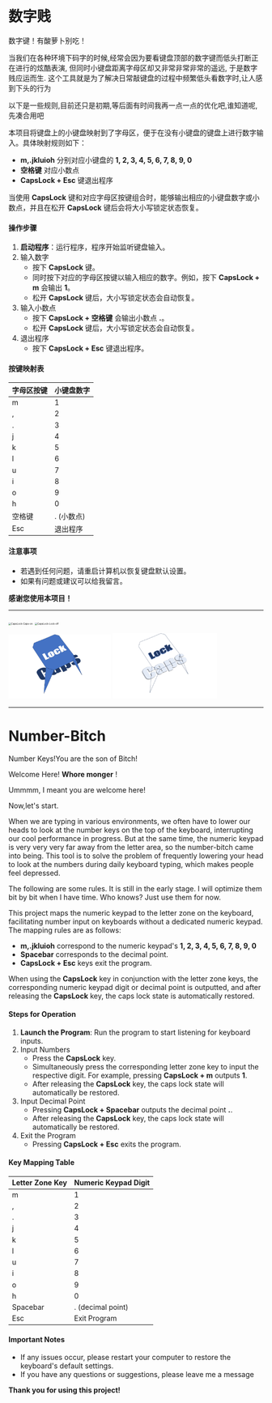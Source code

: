 # 数字贱

数字键！有酸萝卜别吃！

当我们在各种环境下码字的时候,经常会因为要看键盘顶部的数字键而低头打断正在进行的炫酷表演,
但同时小键盘距离字母区却又非常非常非常的遥远,
于是数字贱应运而生.
这个工具就是为了解决日常敲键盘的过程中频繁低头看数字时,让人感到下头的行为

以下是一些规则,目前还只是初期,等后面有时间我再一点一点的优化吧,谁知道呢,先凑合用吧

本项目将键盘上的小键盘映射到了字母区，便于在没有小键盘的键盘上进行数字输入。具体映射规则如下：

- **m,.jkluioh** 分别对应小键盘的 **1, 2, 3, 4, 5, 6, 7, 8, 9, 0**
- **空格键** 对应小数点
- **CapsLock + Esc** 键退出程序

当使用 **CapsLock** 键和对应字母区按键组合时，能够输出相应的小键盘数字或小数点，并且在松开 **CapsLock** 键后会将大小写锁定状态恢复。

#### 操作步骤

1. **启动程序**：运行程序，程序开始监听键盘输入。
2. 输入数字
   - 按下 **CapsLock** 键。
   - 同时按下对应的字母区按键以输入相应的数字。例如，按下 **CapsLock + m** 会输出 **1**。
   - 松开 **CapsLock** 键后，大小写锁定状态会自动恢复。
3. 输入小数点
   - 按下 **CapsLock + 空格键** 会输出小数点 **.**。
   - 松开 **CapsLock** 键后，大小写锁定状态会自动恢复。
4. 退出程序
   - 按下 **CapsLock + Esc** 键退出程序。

#### 按键映射表

| 字母区按键 | 小键盘数字 |
| ---------- | ---------- |
| m          | 1          |
| ,          | 2          |
| .          | 3          |
| j          | 4          |
| k          | 5          |
| l          | 6          |
| u          | 7          |
| i          | 8          |
| o          | 9          |
| h          | 0          |
| 空格键     | . (小数点) |
| Esc        | 退出程序   |



#### 注意事项

- 若遇到任何问题，请重启计算机以恢复键盘默认设置。
- 如果有问题或建议可以给我留言。

**感谢您使用本项目！**

---

<img src="D:\Sighhh\Resource\icon\CapsLock-Caps-on.png" alt="CapsLock-Caps-on" style="zoom: 33%;" />							<img src="D:\Sighhh\Resource\icon\CapsLock-Lock-off.png" alt="CapsLock-Lock-off" style="zoom: 33%;" />

<img src="https://raw.githubusercontent.com/sighhhhh/PicGo/main/CapsLock-Lock-on.png" alt="CapsLock-Lock-on" style="zoom: 33%;" />							<img src="https://raw.githubusercontent.com/sighhhhh/PicGo/main/CapsLock-Caps-off.png" alt="CapsLock-Caps-off" style="zoom: 33%;" />

---

# Number-Bitch

Number Keys!You are the son of Bitch!

Welcome Here! **Whore monger** !

Ummmm, I meant you are welcome here! 

Now,let's start.

When we are typing in various environments, we often have to lower our heads to look at the number keys on the top of the keyboard, interrupting our cool performance in progress.
But at the same time, the numeric keypad is very very very far away from the letter area,
so the number-bitch came into being.
This tool is to solve the problem of frequently lowering your head to look at the numbers during daily keyboard typing, which makes people feel depressed.

The following are some rules. It is still in the early stage. I will optimize them bit by bit when I have time. Who knows? Just use them for now.

This project maps the numeric keypad to the letter zone on the keyboard, facilitating number input on keyboards without a dedicated numeric keypad. The mapping rules are as follows:

- **m,.jkluioh** correspond to the numeric keypad's **1, 2, 3, 4, 5, 6, 7, 8, 9, 0**
- **Spacebar** corresponds to the decimal point.
- **CapsLock + Esc** keys exit the program.

When using the **CapsLock** key in conjunction with the letter zone keys, the corresponding numeric keypad digit or decimal point is outputted, and after releasing the **CapsLock** key, the caps lock state is automatically restored.

#### Steps for Operation

1. **Launch the Program**: Run the program to start listening for keyboard inputs.
2. Input Numbers
   - Press the **CapsLock** key.
   - Simultaneously press the corresponding letter zone key to input the respective digit. For example, pressing **CapsLock + m** outputs **1**.
   - After releasing the **CapsLock** key, the caps lock state will automatically be restored.
3. Input Decimal Point
   - Pressing **CapsLock + Spacebar** outputs the decimal point **.**.
   - After releasing the **CapsLock** key, the caps lock state will automatically be restored.
4. Exit the Program
   - Pressing **CapsLock + Esc** exits the program.

#### Key Mapping Table

| Letter Zone Key | Numeric Keypad Digit |
| --------------- | -------------------- |
| m               | 1                    |
| ,               | 2                    |
| .               | 3                    |
| j               | 4                    |
| k               | 5                    |
| l               | 6                    |
| u               | 7                    |
| i               | 8                    |
| o               | 9                    |
| h               | 0                    |
| Spacebar        | . (decimal point)    |
| Esc             | Exit Program         |

#### Important Notes

- If any issues occur, please restart your computer to restore the keyboard's default settings.
- If you have any questions or suggestions, please leave me a message

**Thank you for using this project!**
